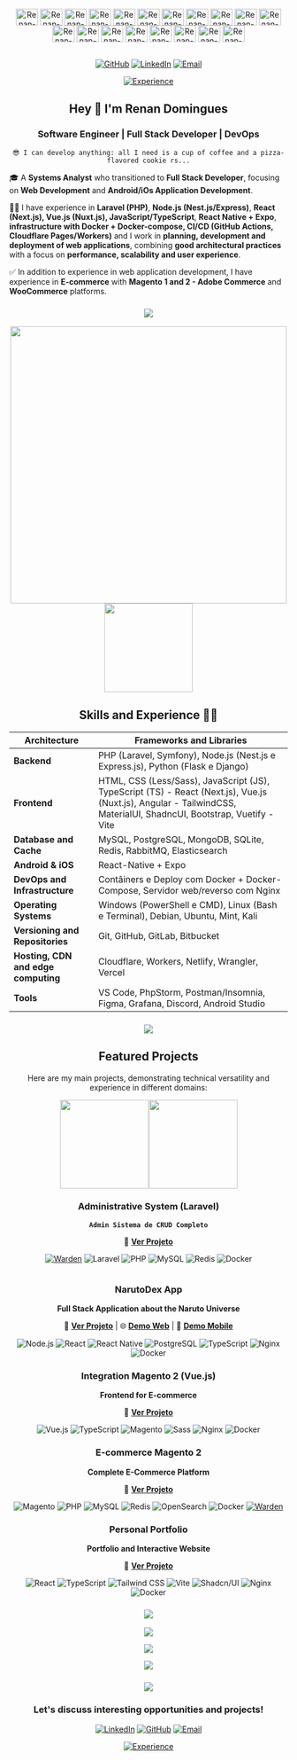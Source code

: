 <div style="display: inline_block": align="center"><br>
  <img align="center" alt="Renan-PHP" height="30" width="40" src="https://skillicons.dev/icons?i=php">
  <img align="center" alt="Renan-Nodejs" height="30" width="40" src="https://skillicons.dev/icons?i=nodejs">
  <img align="center" alt="Renan-Express" height="30" width="40" src="https://skillicons.dev/icons?i=express">
  <img align="center" alt="Renan-Python" height="30" width="40" src="https://skillicons.dev/icons?i=python">
  <img align="center" alt="Renan-React" height="30" width="40" src="https://skillicons.dev/icons?i=react">
  <img align="center" alt="Renan-Angular" height="30" width="40" src="https://skillicons.dev/icons?i=angular">
  <img align="center" alt="Renan-Vue" height="30" width="40" src="https://skillicons.dev/icons?i=vue">
  <img align="center" alt="Renan-TailwindCSS" height="30" width="40" src="https://skillicons.dev/icons?i=tailwind">
  <img align="center" alt="Renan-JavaScript" height="30" width="40" src="https://skillicons.dev/icons?i=js">
  <img align="center" alt="Renan-TypeScript" height="30" width="40" src="https://skillicons.dev/icons?i=ts">
  <img align="center" alt="Renan-Nestjs" height="30" width="40" src="https://skillicons.dev/icons?i=nestjs">
  <img align="center" alt="Renan-Nextjs" height="30" width="40" src="https://skillicons.dev/icons?i=nextjs">
  <img align="center" alt="Renan-MySQL" height="30" width="40" src="https://skillicons.dev/icons?i=mysql">
  <img align="center" alt="Renan-PostgreSQL" height="30" width="40" src="https://skillicons.dev/icons?i=postgresql">
  <img align="center" alt="Renan-Docker" height="30" width="40" src="https://skillicons.dev/icons?i=docker">
  <img align="center" alt="Renan-Nginx" height="30" width="40" src="https://skillicons.dev/icons?i=nginx">
  <img align="center" alt="Renan-Cloudflare" height="30" width="40" src="https://skillicons.dev/icons?i=cloudflare">
  <img align="center" alt="Renan-Linux" height="30" width="40" src="https://skillicons.dev/icons?i=linux">
  <img align="center" alt="Renan-Windows" height="30" width="40" src="https://skillicons.dev/icons?i=windows">
  <br><br>
</div>

<div align="center">

  [![GitHub](https://img.shields.io/badge/-Renan%20Domingues-181717?style=flat&logo=github&logoColor=white&link=https://github.com/dominguesrenan)](https://github.com/dominguesrenan)
  [![LinkedIn](https://img.shields.io/badge/-Renan%20Domingues-blue?style=flat&logo=Linkedin&logoColor=white&link=https://www.linkedin.com/in/renan-domingues-4808b2172/)](https://www.linkedin.com/in/renan-domingues-4808b2172/)
  [![Email](https://img.shields.io/badge/-Gmail-D14836?style=flat&logo=gmail&logoColor=white&link=mailto:renandomingues.rsd@gmail.com)](mailto:renandomingues.rsd@gmail.com)

  [![Experience](https://img.shields.io/badge/Experience-5+%20years-informational)](https://github.com/dominguesrenan)

</div>

<div align="center">

## Hey 👋 I'm Renan Domingues

### Software Engineer | Full Stack Developer | DevOps
`😎 I can develop anything: all I need is a cup of coffee and a pizza-flavored cookie rs...`

</div>

🎓 A **Systems Analyst** who transitioned to **Full Stack Developer**, focusing on **Web Development** and **Android/iOs Application Development**.

👨‍💻 I have experience in **Laravel (PHP)**, **Node.js (Nest.js/Express)**, **React (Next.js), Vue.js (Nuxt.js), JavaScript/TypeScript**, **React Native + Expo**, **infrastructure with Docker + Docker-compose, CI/CD (GitHub Actions, Cloudflare Pages/Workers)** and I work in **planning, development and deployment of web applications**, combining **good architectural practices** with a focus on **performance, scalability and user experience**.

✅ In addition to experience in web application development, I have experience in **E-commerce** with **Magento 1 and 2 - Adobe Commerce** and **WooCommerce** platforms.

<h3 align="center">
  <img src="https://raw.githubusercontent.com/andreasbm/readme/master/assets/lines/colored.png">
</h3>

<div align="center">

<div align="center" style="display: flex; flex-wrap: wrap; justify-content: center; gap: 0.5%;">
  <img src="https://github-readme-stats.vercel.app/api?username=dominguesrenan&layout=compact&show_icons=true&theme=midnight-purple&include_all_commits=true&hide=contribs,prs&cache_seconds=86400&locale=pt-br" width="500" />
  <img src="https://github-readme-stats.vercel.app/api/top-langs/?username=dominguesrenan&langs_count=50&theme=midnight-purple&locale=pt-br&stats_format=bytes&hide_progress=true" height="160" />
</div>

## Skills and Experience 👨‍💻

</div>

| Architecture                        | Frameworks and Libraries                                                        |
| ----------------------------------- | ------------------------------------------------------------------------------- |
| **Backend**                         | PHP (Laravel, Symfony), Node.js (Nest.js e Express.js), Python (Flask e Django) |
| **Frontend**                        | HTML, CSS (Less/Sass), JavaScript (JS), TypeScript (TS) - React (Next.js), Vue.js (Nuxt.js), Angular - TailwindCSS, MaterialUI, ShadncUI, Bootstrap, Vuetify - Vite |
| **Database and Cache**              | MySQL, PostgreSQL, MongoDB, SQLite, Redis, RabbitMQ, Elasticsearch              |
| **Android & iOS**                   | React-Native + Expo                                                             |
| **DevOps and Infrastructure**       | Contâiners e Deploy com Docker + Docker-Compose, Servidor web/reverso com Nginx |
| **Operating Systems**               | Windows (PowerShell e CMD), Linux (Bash e Terminal), Debian, Ubuntu, Mint, Kali |
| **Versioning and Repositories**     | Git, GitHub, GitLab, Bitbucket                                                  |
| **Hosting, CDN and edge computing** | Cloudflare, Workers, Netlify, Wrangler, Vercel                              |
| **Tools**                           | VS Code, PhpStorm, Postman/Insomnia, Figma, Grafana, Discord, Android Studio    |

<h3 align="center">
  <img src="https://raw.githubusercontent.com/andreasbm/readme/master/assets/lines/colored.png">
</h3>

<div align="center">

## Featured Projects

Here are my main projects, demonstrating technical versatility and experience in different domains:

</div>

<div align="center" style="
  display: flex;
  flex-wrap: wrap;
  justify-content: center;
  gap: 0.2%;
">
  <img src="https://github-readme-stats-sigma-five.vercel.app/api/pin/?username=dominguesrenan&repo=admin_sistemadecrud&cache_seconds=86400&theme=midnight-purple&locale=pt-br" height="160" />
  <img src="https://github-readme-stats-sigma-five.vercel.app/api/pin/?username=dominguesrenan&repo=narutodexapp&cache_seconds=86400&theme=midnight-purple&locale=pt-br" height="160" />
</div>

<div align="center" style="display: flex; flex-wrap: wrap; justify-content: center; gap: 2%;">

<div style="display: block;">

### **Administrative System (Laravel)**
**`Admin Sistema de CRUD Completo`**

🔗 **[Ver Projeto](https://github.com/dominguesrenan/admin_sistemadecrud)**

  <a href="https://docs.warden.dev/installing.html"><img src="https://img.shields.io/badge/Warden-000000?style=flat&logo=warden&logoColor=white" alt="Warden"></a>
  <img src="https://img.shields.io/badge/Laravel-FF2D20?style=flat&logo=laravel&logoColor=white" alt="Laravel">
  <img src="https://img.shields.io/badge/PHP-777BB4?style=flat&logo=php&logoColor=white" alt="PHP">
  <img src="https://img.shields.io/badge/MySQL-00000F?style=flat&logo=mysql&logoColor=white" alt="MySQL">
  <img src="https://img.shields.io/badge/Redis-DC382D?style=flat&logo=redis&logoColor=white" alt="Redis">
  <img src="https://img.shields.io/badge/Docker-2CA5E0?style=flat&logo=docker&logoColor=white" alt="Docker">

</div>

<div style="display: block;">

### **NarutoDex App**
**Full Stack Application about the Naruto Universe**

🔗 **[Ver Projeto](https://github.com/dominguesrenan/narutodexapp)** |
🌐 **[Demo Web](https://narutodex.pages.dev/)** |
📱 **[Demo Mobile](https://expo.dev/artifacts/eas/qeDtJJFVrE2HJSv7jxd1ka.apk)**

  <img src="https://img.shields.io/badge/Node.js-43853D?style=flat&logo=node.js&logoColor=white" alt="Node.js">
  <img src="https://img.shields.io/badge/React-20232A?style=flat&logo=react&logoColor=61DAFB" alt="React">
  <img src="https://img.shields.io/badge/React%20Native-20232A?style=flat&logo=react&logoColor=61DAFB" alt="React Native">
  <img src="https://img.shields.io/badge/PostgreSQL-316192?style=flat&logo=postgresql&logoColor=white" alt="PostgreSQL">
  <img src="https://img.shields.io/badge/TypeScript-007ACC?style=flat&logo=typescript&logoColor=white" alt="TypeScript">
  <img src="https://img.shields.io/badge/Nginx-43853D?style=flat&logo=node.js&logoColor=white" alt="Nginx">
  <img src="https://img.shields.io/badge/Docker-2CA5E0?style=flat&logo=docker&logoColor=white" alt="Docker">

</div>

</div>

<div align="center" style="display: flex; flex-wrap: wrap; justify-content: center; gap: 2%;">

<div style="display: block;">

### **Integration Magento 2 (Vue.js)**
**Frontend for E-commerce**

🔗 **[Ver Projeto](https://github.com/dominguesrenan/aplicacaointegracao_magento2)**

  <img src="https://img.shields.io/badge/Vue.js-35495E?style=flat&logo=vue.js&logoColor=4FC08D" alt="Vue.js">
  <img src="https://img.shields.io/badge/TypeScript-007ACC?style=flat&logo=typescript&logoColor=white" alt="TypeScript">
  <img src="https://img.shields.io/badge/Magento-EE672F?style=flat&logo=magento&logoColor=white" alt="Magento">
  <img src="https://img.shields.io/badge/Sass-CC6699?style=flat&logo=sass&logoColor=white" alt="Sass">
  <img src="https://img.shields.io/badge/Nginx-43853D?style=flat&logo=node.js&logoColor=white" alt="Nginx">
  <img src="https://img.shields.io/badge/Docker-2CA5E0?style=flat&logo=docker&logoColor=white" alt="Docker">

</div>

<div style="display: block;">

### **E-commerce Magento 2**
**Complete E-Commerce Platform**

🔗 **[Ver Projeto](https://github.com/dominguesrenan/magento2-ecommerce)**

<img src="https://img.shields.io/badge/Magento-EE672F?style=flat&logo=magento&logoColor=white" alt="Magento">
  <img src="https://img.shields.io/badge/PHP-777BB4?style=flat&logo=php&logoColor=white" alt="PHP">
  <img src="https://img.shields.io/badge/MySQL-00000F?style=flat&logo=mysql&logoColor=white" alt="MySQL">
  <img src="https://img.shields.io/badge/Redis-DC382D?style=flat&logo=redis&logoColor=white" alt="Redis">
  <img src="https://img.shields.io/badge/OpenSearch-005EB8?style=flat&logo=opensearch&logoColor=white" alt="OpenSearch">
  <img src="https://img.shields.io/badge/Docker-2CA5E0?style=flat&logo=docker&logoColor=white" alt="Docker">
  <a href="https://docs.warden.dev/installing.html"><img src="https://img.shields.io/badge/Warden-000000?style=flat&logo=warden&logoColor=white" alt="Warden"></a>

</div>

</div>

<div align="center">

### **Personal Portfolio**
**Portfolio and Interactive Website**

🔗 **[Ver Projeto](https://github.com/dominguesrenan/portifolio-pessoal)**

  <img src="https://img.shields.io/badge/React-20232A?style=flat&logo=react&logoColor=61DAFB" alt="React">
  <img src="https://img.shields.io/badge/TypeScript-007ACC?style=flat&logo=typescript&logoColor=white" alt="TypeScript">
  <img src="https://img.shields.io/badge/Tailwind%20CSS-38B2AC?style=flat&logo=tailwind-css&logoColor=white" alt="Tailwind CSS">
  <img src="https://img.shields.io/badge/Vite-646CFF?style=flat&logo=vite&logoColor=white" alt="Vite">
  <img src="https://img.shields.io/badge/Shadcn%2FUI-000000?style=flat&logo=shadcnui&logoColor=white" alt="Shadcn/UI">
  <img src="https://img.shields.io/badge/Nginx-43853D?style=flat&logo=node.js&logoColor=white" alt="Nginx">
  <img src="https://img.shields.io/badge/Docker-2CA5E0?style=flat&logo=docker&logoColor=white" alt="Docker">
</div>

<h3 align="center">
  <img src="https://raw.githubusercontent.com/andreasbm/readme/master/assets/lines/colored.png">
</h3>

<p align="center">
  <img src="https://github-profile-summary-cards.vercel.app/api/cards/profile-details?username=dominguesrenan&theme=midnight_purple" />
</p>

<p align="center">
  <img src="https://github-readme-activity-graph.vercel.app/graph?username=dominguesrenan&bg_color=000000&color=9745f5&line=ffffff&point=9f4bff&area=true&hide_border=true" />
</p>

<p align="center">
<img src="https://github-widgetbox.vercel.app/api/profile?username=dominguesrenan&data=followers,repositories,stars,commits&theme=monokai&title_color=000000">
</p>

<h3 align="center">
  <img src="https://raw.githubusercontent.com/andreasbm/readme/master/assets/lines/colored.png">
</h3>

<div align="center">

### **Let's discuss interesting opportunities and projects!**

[![LinkedIn](https://img.shields.io/badge/-Renan%20Domingues-blue?style=flat&logo=Linkedin&logoColor=white&link=https://www.linkedin.com/in/renan-domingues-4808b2172/)](https://www.linkedin.com/in/renan-domingues-4808b2172/)
[![GitHub](https://img.shields.io/badge/-Renan%20Domingues-181717?style=flat&logo=github&logoColor=white&link=https://github.com/dominguesrenan)](https://github.com/dominguesrenan)
[![Email](https://img.shields.io/badge/-Gmail-D14836?style=flat&logo=gmail&logoColor=white&link=mailto:renandomingues.rsd@gmail.com)](mailto:renandomingues.rsd@gmail.com)

[![Experience](https://img.shields.io/badge/Experience-5+%20years-informational)](https://github.com/dominguesrenan)

</div>
